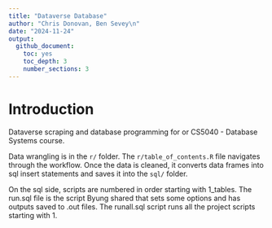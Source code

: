 ```yaml
---
title: "Dataverse Database"
author: "Chris Donovan, Ben Sevey\n"
date: "2024-11-24"
output: 
  github_document:
    toc: yes
    toc_depth: 3
    number_sections: 3
---
```




# Introduction

Dataverse scraping and database programming for or CS5040 - Database Systems course. 

Data wrangling is in the `r/` folder. The `r/table_of_contents.R` file navigates through the workflow. Once the data is cleaned, it converts data frames into sql insert statements and saves it into the `sql/` folder.

On the sql side, scripts are numbered in order starting with 1_tables. The run.sql file is the script Byung shared that sets some options and has outputs saved to .out files. The runall.sql script runs all the project scripts starting with 1. 

